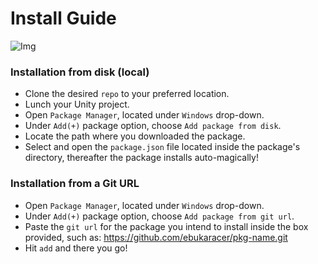 # Install Guide

![Img](https://github.com/ebukaracer/ebukaracer/blob/ebukaracer-resources/EzUnityUtils-Images/UPM1.png)

### Installation from disk (local)
- Clone the desired `repo` to your preferred location.
- Lunch your Unity project.
- Open `Package Manager`, located under `Windows` drop-down.
- Under `Add(+)` package option, choose `Add package from disk`.
- Locate the path where you downloaded the package.
- Select and open the `package.json` file located inside the package's directory, thereafter the package installs auto-magically!

### Installation from a Git URL
- Open `Package Manager`, located under `Windows` drop-down.
- Under `Add(+)` package option, choose `Add package from git url`.
- Paste the `git url` for the package you intend to install inside the box provided, such as: https://github.com/ebukaracer/pkg-name.git
- Hit `add` and there you go!